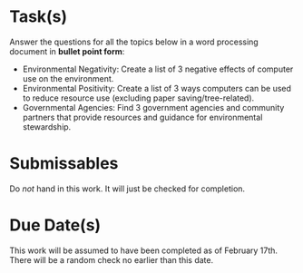 # Task(s)
Answer the questions for all the topics below in a word processing document in **bullet point form**:

  * Environmental Negativity: Create a list of 3 negative effects of computer use on the environment.
  * Environmental Positivity: Create a list of 3 ways computers can be used to reduce resource use (excluding paper saving/tree-related).
  * Governmental Agencies: Find 3 government agencies and community partners that provide resources and guidance for environmental stewardship.

# Submissables
Do _not_ hand in this work.  It will just be checked for completion.

# Due Date(s)
This work will be assumed to have been completed as of February 17th.  There will be a random check no earlier than this date.

